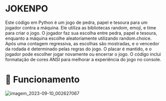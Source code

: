 # JOKENPO

Este código em Python é um jogo de pedra, papel e tesoura para um jogador contra a máquina. Ele utiliza as bibliotecas random, emoji, e time para criar o jogo. O jogador faz sua escolha entre pedra, papel e tesoura, enquanto a máquina escolhe aleatoriamente utilizando random.choice. Após uma contagem regressiva, as escolhas são mostradas, e o vencedor da rodada é determinado pelas regras do jogo. O placar é mantido, e o jogador pode escolher jogar novamente ou encerrar o jogo. O código inclui formatação de cores ANSI para melhorar a experiência do jogo no console.


# 🚀 Funcionamento 

![imagem_2023-09-10_002627067](https://github.com/JuanSenaFF/JOKENPO/assets/134747346/cd1b0f3f-1d58-4258-a6f6-af0d630e1952)
